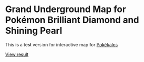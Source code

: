 # Grand Underground Map for Pokémon Brilliant Diamond and Shining Pearl
This is a test version for interactive map for [Pokékalos](https://www.pokekalos.fr/jeux/switch/dp/articles-les-grands-souterrains-3251.html)

[View result](https://skario37.github.io/bdsp_grand_underground_map/)
